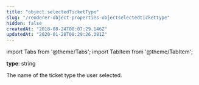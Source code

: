 ```yaml
---
title: "object.selectedTicketType"
slug: "/renderer-object-properties-objectselectedtickettype"
hidden: false
createdAt: "2018-08-24T08:07:29.146Z"
updatedAt: "2020-01-28T08:29:26.381Z"
---
```


import Tabs from '@theme/Tabs';
import TabItem from '@theme/TabItem';

**type**: string

The name of the ticket type the user selected.
